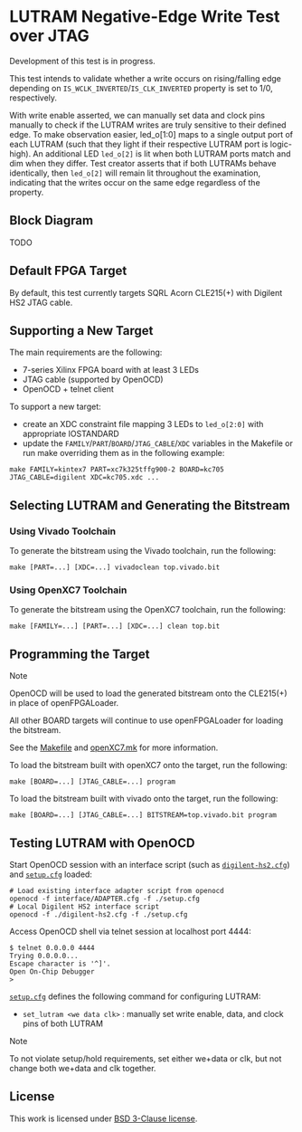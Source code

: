 # LUTRAM Negative-Edge Write Test over JTAG

Development of this test is in progress.

This test intends to validate whether a write occurs on rising/falling edge depending on
`IS_WCLK_INVERTED`/`IS_CLK_INVERTED` property is set to 1/0, respectively.

With write enable asserted, we can manually set data and clock pins manually to check if the
LUTRAM writes are truly sensitive to their defined edge. To make observation easier, led_o[1:0]
maps to a single output port of each LUTRAM (such that they light if their respective LUTRAM port
is logic-high). An additional LED `led_o[2]` is lit when both LUTRAM ports match and dim when they
differ. Test creator asserts that if both LUTRAMs behave identically, then `led_o[2]` will remain
lit throughout the examination, indicating that the writes occur on the same edge regardless of the
property.

## Block Diagram

TODO

## Default FPGA Target

By default, this test currently targets SQRL Acorn CLE215(+) with Digilent HS2 JTAG cable.

## Supporting a New Target

The main requirements are the following:

- 7-series Xilinx FPGA board with at least 3 LEDs
- JTAG cable (supported by OpenOCD)
- OpenOCD + telnet client 

To support a new target:
- create an XDC constraint file mapping 3 LEDs to `led_o[2:0]` with appropriate IOSTANDARD
- update the `FAMILY`/`PART`/`BOARD`/`JTAG_CABLE`/`XDC` variables in the
  Makefile or run make overriding them as in the following example:

```
make FAMILY=kintex7 PART=xc7k325tffg900-2 BOARD=kc705 JTAG_CABLE=digilent XDC=kc705.xdc ...
```

## Selecting LUTRAM and Generating the Bitstream

### Using Vivado Toolchain

To generate the bitstream using the Vivado toolchain, run the following:

```
make [PART=...] [XDC=...] vivadoclean top.vivado.bit
```

### Using OpenXC7 Toolchain

To generate the bitstream using the OpenXC7 toolchain, run the following:

```
make [FAMILY=...] [PART=...] [XDC=...] clean top.bit
```

## Programming the Target

> [!NOTE]
> OpenOCD will be used to load the generated bitstream onto the CLE215(+) in place of openFPGALoader.
>
> All other BOARD targets will continue to use openFPGALoader for loading the bitstream.
>
> See the [Makefile](./Makefile) and [openXC7.mk](../../openXC7.mk) for more information.

To load the bitstream built with openXC7 onto the target, run the following:

```
make [BOARD=...] [JTAG_CABLE=...] program
```

To load the bitstream built with vivado onto the target, run the following:

```
make [BOARD=...] [JTAG_CABLE=...] BITSTREAM=top.vivado.bit program
```

## Testing LUTRAM with OpenOCD

Start OpenOCD session with an interface script (such as [`digilent-hs2.cfg`](./digilent-hs2.cfg))
and [`setup.cfg`](./setup.cfg) loaded:

```
# Load existing interface adapter script from openocd
openocd -f interface/ADAPTER.cfg -f ./setup.cfg
# Local Digilent HS2 interface script
openocd -f ./digilent-hs2.cfg -f ./setup.cfg
```

Access OpenOCD shell via telnet session at localhost port 4444:

```
$ telnet 0.0.0.0 4444
Trying 0.0.0.0...
Escape character is '^]'.
Open On-Chip Debugger
>
```

[`setup.cfg`](./setup.cfg) defines the following command for configuring LUTRAM:

- `set_lutram <we data clk>` : manually set write enable, data, and clock pins of both LUTRAM

> [!NOTE]
> To not violate setup/hold requirements, set either we+data or clk, but not change both we+data
> and clk together.

## License

This work is licensed under [BSD 3-Clause license](../../LICENSE).
